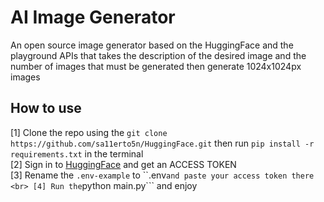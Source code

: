 # AI Image Generator

An open source image generator based on the HuggingFace and the playground APIs that takes the description of the desired image and the number of images that must be generated then generate 1024x1024px images

## How to use

[1] Clone the repo using the ```git clone https://github.com/sa11erto5n/HuggingFace.git``` then run ```pip install -r requirements.txt``` in the terminal
<br>
[2] Sign in to <a href="https://huggingface.co/">HuggingFace</a> and get an ACCESS TOKEN
<br>
[3] Rename the ```.env-example``` to ``.env``` and paste your access token there
<br>
[4] Run the ```python main.py``` and enjoy